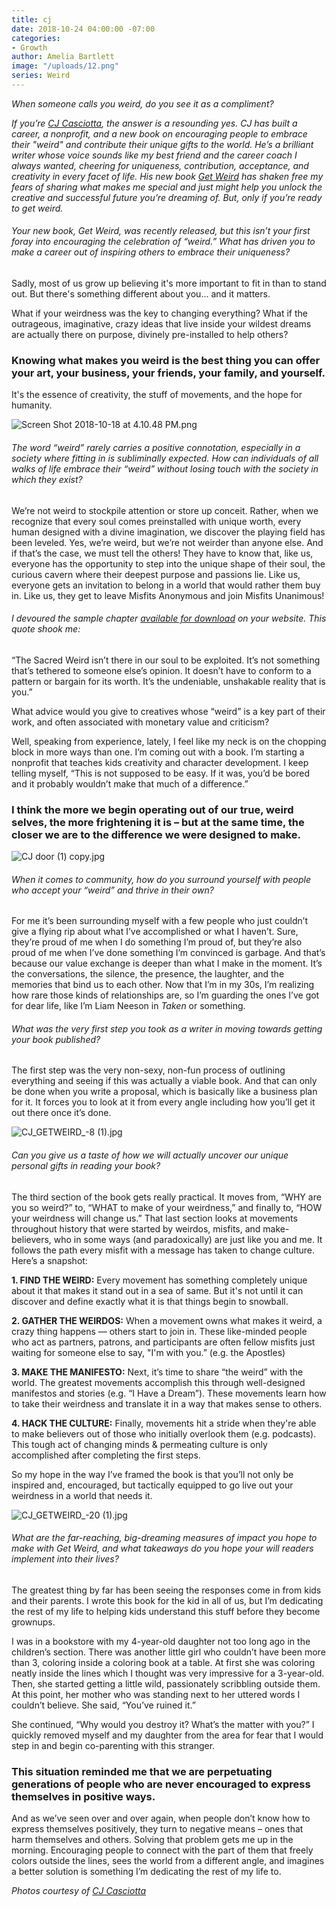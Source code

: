 ```yaml
---
title: cj
date: 2018-10-24 04:00:00 -07:00
categories:
- Growth
author: Amelia Bartlett
image: "/uploads/12.png"
series: Weird
---
```


_When someone calls you weird, do you see it as a compliment?_ 

_If you’re [CJ Casciotta](https://www.cjcas.com/?r_done=1), the answer is a resounding yes. CJ has built a career, a nonprofit, and a new book on encouraging people to embrace their "weird" and contribute their unique gifts to the world. He’s a brilliant writer whose voice sounds like my best friend and the career coach I always wanted, cheering for uniqueness, contribution, acceptance, and creativity in every facet of life. His new book _[Get Weird](https://www.getweirdbook.com/)_ has shaken free my fears of sharing what makes me special and just might help you unlock the creative and successful future you’re dreaming of. But, only if you’re ready to get weird._  

###### Your new book, _Get Weird_, was recently released, but this isn’t your first foray into encouraging the celebration of “weird.” What has driven you to make a career out of inspiring others to embrace their uniqueness? 

Sadly, most of us grow up believing it's more important to fit in than to stand out. But there's something different about you... and it matters. 

What if your weirdness was the key to changing everything? What if the outrageous, imaginative, crazy ideas that live inside your wildest dreams are actually there on purpose, divinely pre-installed to help others? 

### Knowing what makes you weird is the best thing you can offer your art, your business, your friends, your family, and yourself. 

It's the essence of creativity, the stuff of movements, and the hope for humanity.

![Screen Shot 2018-10-18 at 4.10.48 PM.png](/uploads/Screen%20Shot%202018-10-18%20at%204.10.48%20PM.png)

###### The word “weird” rarely carries a positive connotation, especially in a society where fitting in is subliminally expected. How can individuals of all walks of life embrace their “weird” without losing touch with the society in which they exist?

We’re not weird to stockpile attention or store up conceit. Rather, when we recognize that every soul comes preinstalled with unique worth, every human designed with a divine imagination, we discover the playing field has been leveled. Yes, we’re weird, but we’re not weirder than anyone else. And if that’s the case, we must tell the others! They have to know that, like us, everyone has the opportunity to step into the unique shape of their soul, the curious cavern where their deepest purpose and passions lie. Like us, everyone gets an invitation to belong in a world that would rather them buy in. Like us, they get to leave Misfits Anonymous and join Misfits Unanimous! 

###### I devoured the sample chapter [available for download](https://www.getweirdbook.com/chapter?r_done=1) on your website. This quote shook me: 

“The Sacred Weird isn’t there in our soul to be exploited. It’s not something that’s tethered to someone else’s opinion. It doesn’t have to conform to a pattern or bargain for its worth. It’s the undeniable, unshakable reality that is you.” 

What advice would you give to creatives whose “weird” is a key part of their work, and often associated with monetary value and criticism?

Well, speaking from experience, lately, I feel like my neck is on the chopping block in more ways than one. I’m coming out with a book. I’m starting a nonprofit that teaches kids creativity and character development. I keep telling myself, “This is not supposed to be easy. If it was, you’d be bored and it probably wouldn’t make that much of a difference.”  

### I think the more we begin operating out of our true, weird selves, the more frightening it is – but at the same time, the closer we are to the difference we were designed to make. 

![CJ door (1) copy.jpg](/uploads/CJ%20door%20(1)%20copy.jpg)

###### When it comes to community, how do you surround yourself with people who accept your “weird” and thrive in their own? 

For me it’s been surrounding myself with a few people who just couldn’t give a flying rip about what I’ve accomplished or what I haven’t. Sure, they’re proud of me when I do something I’m proud of, but they’re also proud of me when I’ve done something I’m convinced is garbage. And that’s because our value exchange is deeper than what I make in the moment. It’s the conversations, the silence, the presence, the laughter, and the memories that bind us to each other.  Now that I’m in my 30s, I’m realizing how rare those kinds of relationships are, so I’m guarding the ones I’ve got for dear life, like I’m Liam Neeson in _Taken_ or something. 

###### What was the very first step you took as a writer in moving towards getting your book published?

The first step was the very non-sexy, non-fun process of outlining everything and seeing if this was actually a viable book. And that can only be done when you write a proposal, which is basically like a business plan for it. It forces you to look at it from every angle including how you’ll get it out there once it’s done. 

![CJ_GETWEIRD_-8 (1).jpg](/uploads/CJ_GETWEIRD_-8%20(1).jpg)

###### Can you give us a taste of how we will actually uncover our unique personal gifts in reading your book? 

The third section of the book gets really practical. It moves from, “WHY are you so weird?” to, “WHAT to make of your weirdness,” and finally to, “HOW your weirdness will change us.” That last section looks at movements throughout history that were started by weirdos, misfits, and make-believers, who in some ways (and paradoxically) are just like you and me. It follows the path every misfit with a message has taken to change culture. Here’s a snapshot:

**1. FIND THE WEIRD:** Every movement has something completely unique about it that makes it stand out in a sea of same. But it's not until it can discover and define exactly what it is that things begin to snowball.

**2. GATHER THE WEIRDOS:** When a movement owns what makes it weird, a crazy thing happens — others start to join in. These like-minded people who act as partners, patrons, and participants are often fellow misfits just waiting for someone else to say, "I'm with you.” (e.g. the Apostles) 

**3. MAKE THE MANIFESTO:** Next, it’s time to share “the weird” with the world. The greatest movements accomplish this through well-designed manifestos and stories (e.g. “I Have a Dream”). These movements learn how to take their weirdness and translate it in a way that makes sense to others.

**4. HACK THE CULTURE:** Finally, movements hit a stride when they're able to make believers out of those who initially overlook them (e.g. podcasts). This tough act of changing minds & permeating culture is only accomplished after completing the first steps.

So my hope in the way I’ve framed the book is that you’ll not only be inspired and, encouraged, but tactically equipped to go live out your weirdness in a world that needs it.  

![CJ_GETWEIRD_-20 (1).jpg](/uploads/CJ_GETWEIRD_-20%20(1).jpg)

###### What are the far-reaching, big-dreaming measures of impact you hope to make with _Get Weird_, and what takeaways do you hope your will readers implement into their lives? 

The greatest thing by far has been seeing the responses come in from kids and their parents. I wrote this book for the kid in all of us, but I’m dedicating the rest of my life to helping kids understand this stuff before they become grownups. 

I was in a bookstore  with my 4-year-old daughter not too long ago in the children’s section. There was another little girl who couldn’t have been more than 3, coloring inside a coloring book at a table. At first she was coloring neatly inside the lines which I thought was very impressive for a 3-year-old. Then, she started getting a little wild, passionately scribbling outside them. At this point, her mother who was standing next to her uttered words I couldn’t believe. She said, “You’ve ruined it.” 

She continued, “Why would you destroy it? What’s the matter with you?” I quickly removed myself and my daughter from the area for fear that I would step in and begin co-parenting with this stranger. 

### This situation reminded me that we are perpetuating generations of people who are never encouraged to express themselves in positive ways. 

And as we’ve seen over and over again, when people don’t know how to express themselves positively, they turn to negative means – ones that harm themselves and others. Solving that problem gets me up in the morning. Encouraging people to connect with the part of them that freely colors outside the lines, sees the world from a different angle, and imagines a better solution is something I’m dedicating the rest of my life to.

_Photos courtesy of [CJ Casciotta](https://www.cjcas.com/?r_done=1)_
